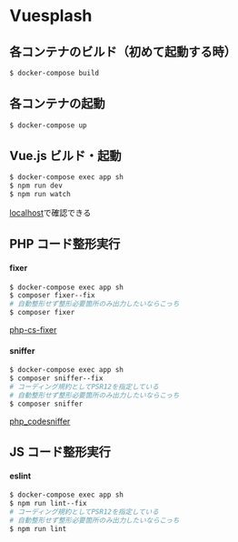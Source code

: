 # Vuesplash

## 各コンテナのビルド（初めて起動する時）

```bash
$ docker-compose build
```

## 各コンテナの起動

```bash
$ docker-compose up
```

## Vue.js ビルド・起動

```bash
$ docker-compose exec app sh
$ npm run dev
$ npm run watch
```

[localhost](localhost)で確認できる

## PHP コード整形実行

#### fixer

```bash
$ docker-compose exec app sh
$ composer fixer--fix
# 自動整形せず整形必要箇所のみ出力したいならこっち
$ composer fixer
```

[php-cs-fixer](https://github.com/FriendsOfPHP/PHP-CS-Fixer)

#### sniffer

```bash
$ docker-compose exec app sh
$ composer sniffer--fix
# コーディング規約としてPSR12を指定している
# 自動整形せず整形必要箇所のみ出力したいならこっち
$ composer sniffer
```

[php_codesniffer](https://github.com/squizlabs/php_codesniffer)

## JS コード整形実行

#### eslint

```bash
$ docker-compose exec app sh
$ npm run lint--fix
# コーディング規約としてPSR12を指定している
# 自動整形せず整形必要箇所のみ出力したいならこっち
$ npm run lint
```
